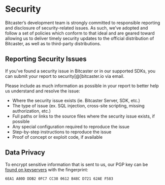 # Security


Bitcaster’s development team is strongly committed to responsible reporting and disclosure of security-related issues. 
As such, we’ve adopted and follow a set of policies which conform to that ideal and are geared toward allowing us to 
deliver timely security updates to the official distribution of Bitcaster, as well as to third-party distributions.


## Reporting Security Issues

If you've found a security issue in Bitcaster or in our supported SDKs, 
you can submit your report to security[@]bitcaster.io via email.

Please include as much information as possible in your report to better help us understand and resolve the issue:

- Where the security issue exists (ie. Bitcaster Server, SDK, etc.)
- The type of issue (ex. SQL injection, cross-site scripting, missing authorization, etc.)
- Full paths or links to the source files where the security issue exists, if possible
- Any special configuration required to reproduce the issue
- Step-by-step instructions to reproduce the issue
- Proof of concept or exploit code, if available

## Data Privacy

To encrypt sensitive information that is sent to us, 
our PGP key can be [found on keyservers](https://keys.openpgp.org/search?q=security@bitcaster.io) with the fingerprint:

    6EA1 A80D DDB2 0FC7 CC38 0612 B48C D721 62AE F583

[//]: # (Follow [this repo]&#40;https://github.com/bitcaster0io/security-advisories/&#41; )
[//]: # (to get the latest security advisories about our codebase.)
